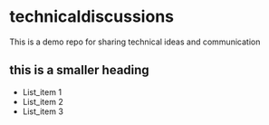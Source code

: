 # technicaldiscussions
This is a demo repo for sharing technical ideas and communication

## this is a smaller heading

* List_item 1
* List_item 2
* List_item 3
